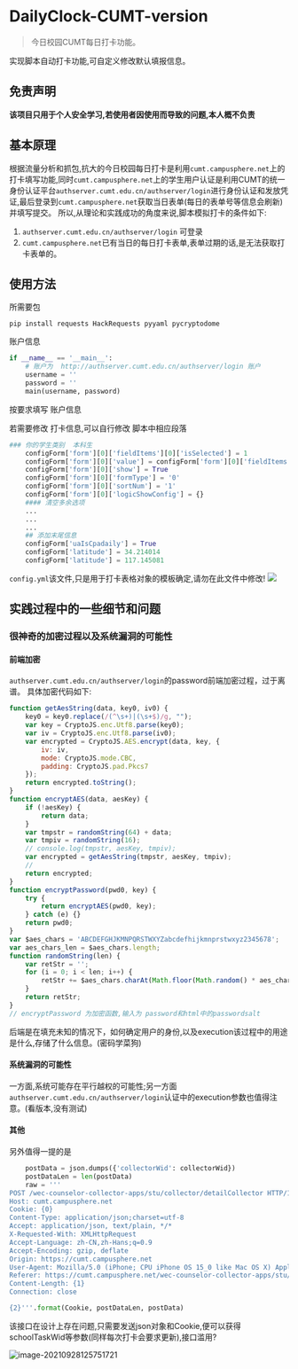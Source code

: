 # DailyClock-CUMT-version
>今日校园CUMT每日打卡功能。

实现脚本自动打卡功能,可自定义修改默认填报信息。

## 免责声明

**该项目只用于个人安全学习,若使用者因使用而导致的问题,本人概不负责**

## 基本原理
根据流量分析和抓包,抗大的今日校园每日打卡是利用`cumt.campusphere.net`上的打卡填写功能,同时`cumt.campusphere.net`上的学生用户认证是利用CUMT的统一身份认证平台`authserver.cumt.edu.cn/authserver/login`进行身份认证和发放凭证,最后登录到`cumt.campusphere.net`获取当日表单(每日的表单号等信息会刷新)并填写提交。
所以,从理论和实践成功的角度来说,脚本模拟打卡的条件如下:
1. `authserver.cumt.edu.cn/authserver/login` 可登录
2. `cumt.campusphere.net`已有当日的每日打卡表单,表单过期的话,是无法获取打卡表单的。

## 使用方法
所需要包
```shell
pip install requests HackRequests pyyaml pycryptodome
```
账户信息
```python
if __name__ == '__main__':
    # 账户为  http://authserver.cumt.edu.cn/authserver/login 账户
    username = ''
    password = ''
    main(username, password)
```
按要求填写 账户信息

若需要修改 打卡信息,可以自行修改 脚本中相应段落
```python
### 你的学生类别  本科生
    configForm['form'][0]['fieldItems'][0]['isSelected'] = 1
    configForm['form'][0]['value'] = configForm['form'][0]['fieldItems'][0]['itemWid']
    configForm['form'][0]['show'] = True
    configForm['form'][0]['formType'] = '0'
    configForm['form'][0]['sortNum'] = '1'
    configForm['form'][0]['logicShowConfig'] = {}
    #### 清空多余选项
    ...
    ...
    ...
    ## 添加末尾信息
    configForm['uaIsCpadaily'] = True
    configForm['latitude'] = 34.214014
    configForm['latitude'] = 117.145081
```
`config.yml`该文件,只是用于打卡表格对象的模板确定,请勿在此文件中修改!
![](http://img.xzaslxr.xyz/20210928124850.png)

## 实践过程中的一些细节和问题

### 很神奇的加密过程以及系统漏洞的可能性
#### 前端加密
`authserver.cumt.edu.cn/authserver/login`的password前端加密过程，过于离谱。
具体加密代码如下:
```javascript
function getAesString(data, key0, iv0) {
    key0 = key0.replace(/(^\s+)|(\s+$)/g, "");
    var key = CryptoJS.enc.Utf8.parse(key0);
    var iv = CryptoJS.enc.Utf8.parse(iv0);
    var encrypted = CryptoJS.AES.encrypt(data, key, {
        iv: iv,
        mode: CryptoJS.mode.CBC,
        padding: CryptoJS.pad.Pkcs7
    });
    return encrypted.toString();
}
function encryptAES(data, aesKey) {
    if (!aesKey) {
        return data;
    }
    var tmpstr = randomString(64) + data;
    var tmpiv = randomString(16);
    // console.log(tmpstr, aesKey, tmpiv);
    var encrypted = getAesString(tmpstr, aesKey, tmpiv);
    // 
    return encrypted;
}
function encryptPassword(pwd0, key) {
    try {
        return encryptAES(pwd0, key);
    } catch (e) {}
    return pwd0;
}
var $aes_chars = 'ABCDEFGHJKMNPQRSTWXYZabcdefhijkmnprstwxyz2345678';
var aes_chars_len = $aes_chars.length;
function randomString(len) {
    var retStr = '';
    for (i = 0; i < len; i++) {
        retStr += $aes_chars.charAt(Math.floor(Math.random() * aes_chars_len));
    }
    return retStr;
}
// encryptPassword 为加密函数,输入为 password和html中的passwordsalt
```
后端是在填充未知的情况下，如何确定用户的身份,以及execution该过程中的用途是什么,存储了什么信息。(密码学菜狗)
#### 系统漏洞的可能性
一方面,系统可能存在平行越权的可能性;另一方面`authserver.cumt.edu.cn/authserver/login`认证中的execution参数也值得注意。(看版本,没有测试)

#### 其他
另外值得一提的是
```python
    postData = json.dumps({'collectorWid': collectorWid})
    postDataLen = len(postData)
    raw = '''
POST /wec-counselor-collector-apps/stu/collector/detailCollector HTTP/1.1
Host: cumt.campusphere.net
Cookie: {0}
Content-Type: application/json;charset=utf-8
Accept: application/json, text/plain, */*
X-Requested-With: XMLHttpRequest
Accept-Language: zh-CN,zh-Hans;q=0.9
Accept-Encoding: gzip, deflate
Origin: https://cumt.campusphere.net
User-Agent: Mozilla/5.0 (iPhone; CPU iPhone OS 15_0 like Mac OS X) AppleWebKit/605.1.15 (KHTML, like Gecko) Mobile/15E148 (4488202752)cpdaily/9.0.12  wisedu/9.0.12
Referer: https://cumt.campusphere.net/wec-counselor-collector-apps/stu/mobile/index.html?collectorWid=74770&from=push&v=1632718564
Content-Length: {1}
Connection: close

{2}'''.format(Cookie, postDataLen, postData)
```

该接口在设计上存在问题,只需要发送json对象和Cookie,便可以获得schoolTaskWid等参数(同样每次打卡会要求更新),接口滥用?

![image-20210928125751721](http://img.xzaslxr.xyz/20210928125752.png)

